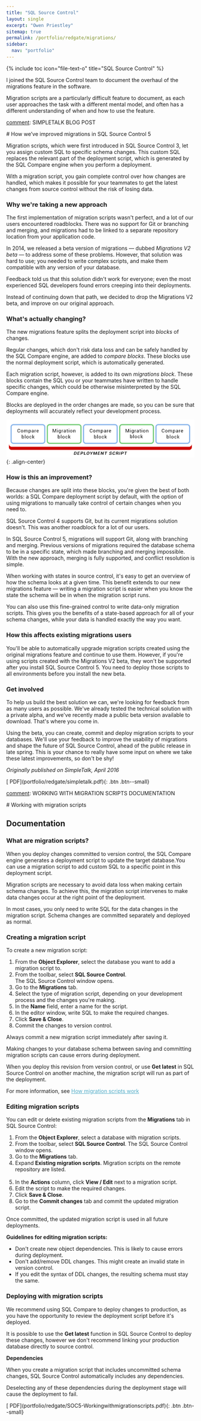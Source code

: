 ```yaml
---
title: "SQL Source Control"
layout: single
excerpt: "Owen Priestley"
sitemap: true
permalink: /portfolio/redgate/migrations/
sidebar:
  nav: "portfolio"
---
```

{% include toc icon="file-text-o" title="SQL Source Control" %}

[comment]: INTRODUCTION

I joined the SQL Source Control team to document the overhaul of the migrations feature in the software. 

Migration scripts are a particularly difficult feature to document, as each user approaches the task with a different mental model, and often has a different understanding of when and how to use the feature.

[comment]: SIMPLETALK BLOG POST

<div markdown="1" class="notice">
# How we’ve improved migrations in SQL Source Control 5

Migration scripts, which were first introduced in SQL Source Control 3, let you assign custom SQL to specific schema changes. This custom SQL replaces the relevant part of the deployment script, which is generated by the SQL Compare engine when you perform a deployment.

With a migration script, you gain complete control over how changes are handled, which makes it possible for your teammates to get the latest changes from source control without the risk of losing data.

<h3>Why we're taking a new approach</h3>

The first implementation of migration scripts wasn't perfect, and a lot of our users encountered roadblocks. There was no support for Git or branching and merging, and migrations had to be linked to a separate repository location from your application code.

In 2014, we released a beta version of migrations — dubbed _Migrations V2 beta_ — to address some of these problems. However, that solution was hard to use; you needed to write complex scripts, and make them compatible with any version of your database.

Feedback told us that this solution didn't work for everyone; even the most experienced SQL developers found errors creeping into their deployments.

Instead of continuing down that path, we decided to drop the Migrations V2 beta, and improve on our original approach.

<h3>What's actually changing?</h3>

The new migrations feature splits the deployment script into _blocks_ of changes.

Regular changes, which don't risk data loss and can be safely handled by the SQL Compare engine, are added to _compare blocks_. These blocks use the normal deployment script, which is automatically generated.

Each migration script, however, is added to its own _migrations block_. These blocks contain the SQL you or your teammates have written to handle specific changes, which could be otherwise misinterpreted by the SQL Compare engine.

Blocks are deployed in the order changes are made, so you can be sure that deployments will accurately reflect your development process.

![image-center](/images/deploymentscript.png){: .align-center}

<h3>How is this an improvement?</h3>

Because changes are split into these blocks, you're given the best of both worlds: a SQL Compare deployment script by default, with the option of using migrations to manually take control of certain changes when you need to.

SQL Source Control 4 supports Git, but its current migrations solution doesn't. This was another roadblock for a lot of our users.

In SQL Source Control 5, migrations will support Git, along with branching and merging. Previous versions of migrations required the database schema to be in a specific state, which made branching and merging impossible. With the new approach, merging is fully supported, and conflict resolution is simple.

When working with states in source control, it's easy to get an overview of how the schema looks at a given time. This benefit extends to our new migrations feature — writing a migration script is easier when you know the state the schema will be in when the migration script runs.

You can also use this fine-grained control to write data-only migration scripts. This gives you the benefits of a state-based approach for all of your schema changes, while your data is handled exactly the way you want.

<h3>How this affects existing migrations users</h3>

You'll be able to automatically upgrade migration scripts created using the original migrations feature and continue to use them. However, if you're using scripts created with the Migrations V2 beta, they won't be supported after you install SQL Source Control 5. You need to deploy those scripts to all environments before you install the new beta.

<h3>Get involved</h3>

To help us build the best solution we can, we're looking for feedback from as many users as possible. We've already tested the technical solution with a private alpha, and we've recently made a public beta version available to download. That's where you come in.

Using the beta, you can create, commit and deploy migration scripts to your databases. We'll use your feedback to improve the usability of migrations and shape the future of SQL Source Control, ahead of the public release in late spring. This is your chance to really have some input on where we take these latest improvements, so don't be shy!

_Originally published on SimpleTalk, April 2016_
</div>
[<i class="fa fa-file-pdf-o" aria-hidden="true"></i>  PDF](portfolio/redgate/simpletalk.pdf){: .btn .btn--small}

[comment]: WORKING WITH MIGRATION SCRIPTS DOCUMENTATION

<div markdown="1" class="notice">
# Working with migration scripts
<h2>Documentation</h2>
<h3>What are migration scripts?</h3>
<p>When you deploy changes committed to version control, the SQL Compare
engine generates a deployment script to update the target database.You
can use a migration script to add custom SQL to a specific point in this
deployment script.</p>

<p>Migration scripts are necessary to avoid data loss when making certain
schema changes. To achieve this, the migration script intervenes to make
data changes occur at the right point of the deployment.</p>

<p>In most cases, you only need to write SQL for the data changes in the
migration script. Schema changes are committed separately and deployed
as normal.</p>

<h3>Creating a migration script</h3>

To create a new migration script:<br/>
<ol>
<li>From the <strong>Object Explorer</strong>, select the database you want to add a
    migration script to.</li>

<li>From the toolbar, select <strong>SQL Source Control</strong>.<br/> 
The SQL Source Control window opens.</li>

<li>Go to the <strong>Migrations</strong> tab.</li>

<li>Select the type of migration script, depending on your development
    process and the changes you're making.</li>

<li>In the <strong>Name</strong> field, enter a name for the script.</li>

<li>In the editor window, write SQL to make the required changes.</li>

<li>Click <strong>Save & Close</strong>.</li>

<li>Commit the changes to version control.</li>
</ol>
 <p>Always commit a new migration script immediately after saving it.</p>
 <p>Making changes to your database schema between saving and committing
 migration scripts can cause errors during deployment.</p>

<p>When you deploy this revision from version control, or use <strong>Get
latest</strong> in SQL Source Control on another machine, the migration script
will run as part of the deployment.</p>

For more information, see <a style="color: #52adc8" href="https://documentation.red-gate.com/display/SOC5/How+migration+scripts+work">How migration scripts work</a><br/>

<h3>Editing migration scripts</h3>
<p>You can edit or delete existing migration scripts from
the <strong>Migrations</strong> tab in SQL Source Control:</p>
<ol>
<li>From the <strong>Object Explorer</strong>, select a database with
    migration scripts.</li>
<li>From the toolbar, select <strong>SQL Source Control</strong>.  
    The SQL Source Control window opens.</li>
<li>Go to the <strong>Migrations</strong> tab.</li>
<li>Expand <strong>Existing migration scripts</strong>. 
    Migration scripts on the remote repository are listed.</li> 
<li>In the <strong>Actions</strong> column, click <strong>View / Edit</strong> next to a migration script.</li>
<li>Edit the script to make the required changes.</li>
<li>Click <strong>Save & Close</strong>.</li>
<li>Go to the <strong>Commit changes</strong> tab and commit the updated
    migration script.</li>
</ol>
<p>Once committed, the updated migration script is used in all future
deployments.</p>

  <strong>Guidelines for editing migration scripts:</strong>
  <p><ul>
   <li>Don't create new object dependencies. This is likely to cause errors during deployment.</li> 
   <li>Don't add/remove DDL changes. This might create an invalid state in version control.</li>
   <li>If you edit the syntax of DDL changes, the resulting schema must stay the same.</li>
  </ul></p>

<h3>Deploying with migration scripts</h3>

<p>We recommend using SQL Compare to deploy changes to production, as you
have the opportunity to review the deployment script before it's
deployed. </p>

<p>It is possible to use the <strong>Get latest</strong> function in SQL
Source Control to deploy these changes, however we don't recommend
linking your production database directly to source control.</p>

<strong>Dependencies</strong>

<p>When you create a migration script that includes uncommitted schema
changes, SQL Source Control automatically includes any dependencies.</p>
<p>Deselecting any of these dependencies during the deployment stage will
cause the deployment to fail.</p>
</div>
[<i class="fa fa-file-pdf-o" aria-hidden="true"></i>  PDF](portfolio/redgate/SOC5-Workingwithmigrationscripts.pdf){: .btn .btn--small}

